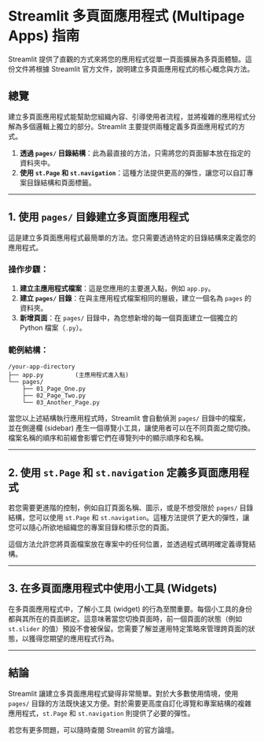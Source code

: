 # Streamlit 多頁面應用程式 (Multipage Apps) 指南

Streamlit 提供了直觀的方式來將您的應用程式從單一頁面擴展為多頁面體驗。這份文件將根據 Streamlit 官方文件，說明建立多頁面應用程式的核心概念與方法。

## 總覽

建立多頁面應用程式能幫助您組織內容、引導使用者流程，並將複雜的應用程式分解為多個邏輯上獨立的部分。Streamlit 主要提供兩種定義多頁面應用程式的方式。

1.  **透過 `pages/` 目錄結構**：此為最直接的方法，只需將您的頁面腳本放在指定的資料夾中。
2.  **使用 `st.Page` 和 `st.navigation`**：這種方法提供更高的彈性，讓您可以自訂專案目錄結構和頁面標籤。

---

## 1. 使用 `pages/` 目錄建立多頁面應用程式

這是建立多頁面應用程式最簡單的方法。您只需要透過特定的目錄結構來定義您的應用程式。

### 操作步驟：

1.  **建立主應用程式檔案**：這是您應用的主要進入點，例如 `app.py`。
2.  **建立 `pages/` 目錄**：在與主應用程式檔案相同的層級，建立一個名為 `pages` 的資料夾。
3.  **新增頁面**：在 `pages/` 目錄中，為您想新增的每一個頁面建立一個獨立的 Python 檔案（`.py`）。

### 範例結構：

```
/your-app-directory
├── app.py         (主應用程式進入點)
└── pages/
    ├── 01_Page_One.py
    ├── 02_Page_Two.py
    └── 03_Another_Page.py
```

當您以上述結構執行應用程式時，Streamlit 會自動偵測 `pages/` 目錄中的檔案，並在側邊欄 (sidebar) 產生一個導覽小工具，讓使用者可以在不同頁面之間切換。 檔案名稱的順序和前綴會影響它們在導覽列中的顯示順序和名稱。

---

## 2. 使用 `st.Page` 和 `st.navigation` 定義多頁面應用程式

若您需要更進階的控制，例如自訂頁面名稱、圖示，或是不想受限於 `pages/` 目錄結構，您可以使用 `st.Page` 和 `st.navigation`。這種方法提供了更大的彈性，讓您可以隨心所欲地組織您的專案目錄和標示您的頁面。

這個方法允許您將頁面檔案放在專案中的任何位置，並透過程式碼明確定義導覽結構。

---

## 3. 在多頁面應用程式中使用小工具 (Widgets)

在多頁面應用程式中，了解小工具 (widget) 的行為至關重要。每個小工具的身份都與其所在的頁面綁定。這意味著當您切換頁面時，前一個頁面的狀態（例如 `st.slider` 的值）預設不會被保留。您需要了解並運用特定策略來管理跨頁面的狀態，以獲得您期望的應用程式行為。

---

## 結論

Streamlit 讓建立多頁面應用程式變得非常簡單。對於大多數使用情境，使用 `pages/` 目錄的方法既快速又方便。對於需要更高度自訂化導覽和專案結構的複雜應用程式，`st.Page` 和 `st.navigation` 則提供了必要的彈性。

若您有更多問題，可以隨時查閱 Streamlit 的官方論壇。